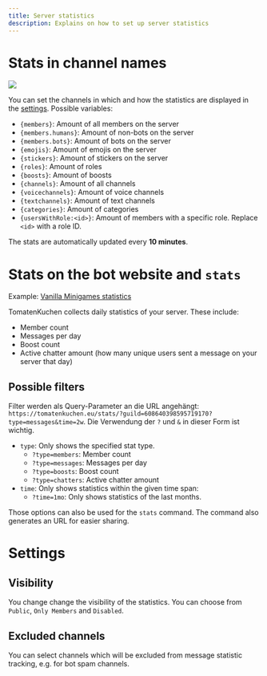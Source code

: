 ```yaml
---
title: Server statistics
description: Explains on how to set up server statistics
---
```


# Stats in channel names

![](https://tomatenkuchen.eu/assets/images/stats.webp)

You can set the channels in which and how the statistics are displayed in the [settings](https://tomatenkuchen.eu/dashboard/settings/).
Possible variables:
- `{members}`: Amount of all members on the server
- `{members.humans}`: Amount of non-bots on the server
- `{members.bots}`: Amount of bots on the server
- `{emojis}`: Amount of emojis on the server
- `{stickers}`: Amount of stickers on the server
- `{roles}`: Amount of roles
- `{boosts}`: Amount of boosts
- `{channels}`: Amount of all channels
- `{voicechannels}`: Amount of voice channels
- `{textchannels}`: Amount of text channels
- `{categories}`: Amount of categories
- `{usersWithRole:<id>}`: Amount of members with a specific role. Replace `<id>` with a role ID.

The stats are automatically updated every **10 minutes**.

# Stats on the bot website and `stats`

Example: [Vanilla Minigames statistics](https://tomatenkuchen.eu/stats/?guild=608640398595719170)

TomatenKuchen collects daily statistics of your server. These include:
- Member count
- Messages per day
- Boost count
- Active chatter amount (how many unique users sent a message on your server that day)

## Possible filters
Filter werden als Query-Parameter an die URL angehängt: `https://tomatenkuchen.eu/stats/?guild=608640398595719170?type=messages&time=2w`. Die Verwendung der `?` und `&` in dieser Form ist wichtig.

- `type`: Only shows the specified stat type.
	- `?type=members`: Member count
	- `?type=messages`: Messages per day
	- `?type=boosts`: Boost count
	- `?type=chatters`: Active chatter amount
- `time`: Only shows statistics within the given time span:
	- `?time=1mo`: Only shows statistics of the last months.

Those options can also be used for the `stats` command. The command also generates an URL for easier sharing.

# Settings

## Visibility
You change change the visibility of the statistics. You can choose from `Public`, `Only Members` and `Disabled`.

## Excluded channels
You can select channels which will be excluded from message statistic tracking, e.g. for bot spam channels.
